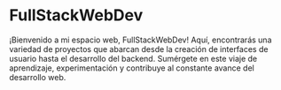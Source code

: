 # FullStackWebDev
¡Bienvenido a mi espacio web, FullStackWebDev! Aquí, encontrarás una variedad de proyectos que abarcan desde la creación de interfaces de usuario hasta el desarrollo del backend. Sumérgete en este viaje de aprendizaje, experimentación y contribuye al constante avance del desarrollo web. 
